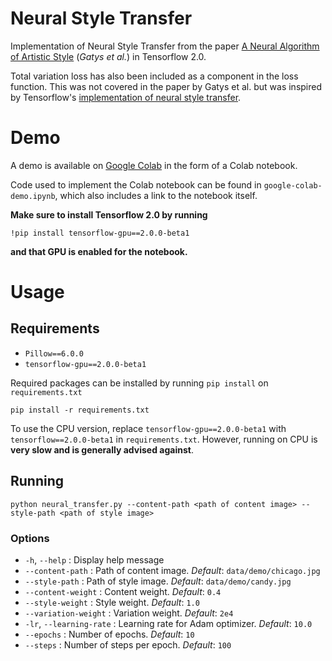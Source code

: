 # Neural Style Transfer
Implementation of Neural Style Transfer from the paper [A Neural Algorithm of Artistic Style](https://arxiv.org/abs/1508.06576) (_Gatys et al._) in Tensorflow 2.0.

Total variation loss has also been included as a component in the loss function. This was not covered in the paper by Gatys et al. but was inspired by Tensorflow's [implementation of neural style transfer](https://www.tensorflow.org/beta/tutorials/generative/style_transfer#total_variation_loss).

# Demo
A demo is available on [Google Colab](https://colab.research.google.com/github/kw01sg/neural-style-transfer/blob/google-colab/google-colab-demo.ipynb) in the form of a Colab notebook.

Code used to implement the Colab notebook can be found in `google-colab-demo.ipynb`, which also includes a link to the notebook itself.

__Make sure to install Tensorflow 2.0 by running__
```
!pip install tensorflow-gpu==2.0.0-beta1
```
__and that GPU is enabled for the notebook.__

# Usage
## Requirements
* `Pillow==6.0.0`
* `tensorflow-gpu==2.0.0-beta1`

Required packages can be installed by running `pip install` on `requirements.txt`
```
pip install -r requirements.txt
```

To use the CPU version, replace `tensorflow-gpu==2.0.0-beta1` with `tensorflow==2.0.0-beta1` in `requirements.txt`. However, running on CPU is __very slow and is generally advised against__.

## Running
```
python neural_transfer.py --content-path <path of content image> --style-path <path of style image>
```

### Options
* `-h`, `--help` : Display help message
* `--content-path` : Path of content image. _Default_: `data/demo/chicago.jpg`
* `--style-path` : Path of style image. _Default_: `data/demo/candy.jpg`
* `--content-weight` : Content weight. _Default_: `0.4`
* `--style-weight` : Style weight. _Default_: `1.0`
* `--variation-weight` : Variation weight. _Default_: `2e4`
* `-lr`, `--learning-rate` : Learning rate for Adam optimizer. _Default_: `10.0`
* `--epochs` : Number of epochs. _Default_: `10`
* `--steps` : Number of steps per epoch. _Default_: `100`
